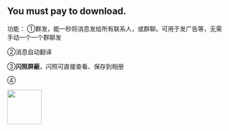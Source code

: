 ## You must pay to download.


功能：
①群发，能一秒将消息发给所有联系人，或群聊。可用于发广告等，无需手动一个一个群聊发

②消息自动翻译

③**闪照屏蔽**，闪照可直接查看、保存到相册

④

<!DOCTYPE html>

<html>

<head>

 <meta charset="utf-8">

 <title>HTML点击图片跳转页面示例</title>

 <style>

img{width: 80px  ;

height: 80px

;}

 </style>

</head>

<body>

<a href="http://www.php.cn"><img src="/test/img/2.png"> </a>

</body>

</html>
